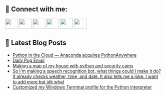 ## 🔎 Connect with me:
[<img height="32" width="40" src="https://cdn.jsdelivr.net/npm/simple-icons@v5/icons/telegram.svg" />](https://t.me/bullbesh)
[<img height="32" width="40" src="https://cdn.jsdelivr.net/npm/simple-icons@v5/icons/vk.svg" />](https://vk.com/bullbesh)
[<img height="32" width="40" src="https://cdn.jsdelivr.net/npm/simple-icons@v5/icons/twitter.svg" />](https://twitter.com/bullbesh1)
[<img height="32" width="40" src="https://cdn.jsdelivr.net/npm/simple-icons@v5/icons/instagram.svg" />](https://www.instagram.com/bullbesh)
[<img height="32" width="40" src="https://cdn.jsdelivr.net/npm/simple-icons@v5/icons/reddit.svg" />](https://www.reddit.com/user/bullbesh)
[<img height="32" width="40" src="https://cdn.jsdelivr.net/npm/simple-icons@v5/icons/youtube.svg" />](https://www.youtube.com/channel/UCtfjRs6uzgq5mfm8S06WTcg)

## 📕 Latest Blog Posts
<!-- BLOG-POST-LIST:START -->
- [Python in the Cloud — Anaconda acquires PythonAnywhere](https://www.reddit.com/r/Python/comments/vlvtef/python_in_the_cloud_anaconda_acquires/)
- [Daily Pug Email](https://www.reddit.com/r/Python/comments/vluk16/daily_pug_email/)
- [Making a map of my house with python and security cams](https://www.reddit.com/r/Python/comments/vlug19/making_a_map_of_my_house_with_python_and_security/)
- [So I&#39;m making a speech recognition bot, what things could I make it do? It already checks weather, time, and date. It also tells me a joke. I want to add more but idk what](https://www.reddit.com/r/Python/comments/vlu9lr/so_im_making_a_speech_recognition_bot_what_things/)
- [Customized my Windows Terminal profile for the Python interpreter](https://www.reddit.com/r/Python/comments/vlti1y/customized_my_windows_terminal_profile_for_the/)
<!-- BLOG-POST-LIST:END -->
